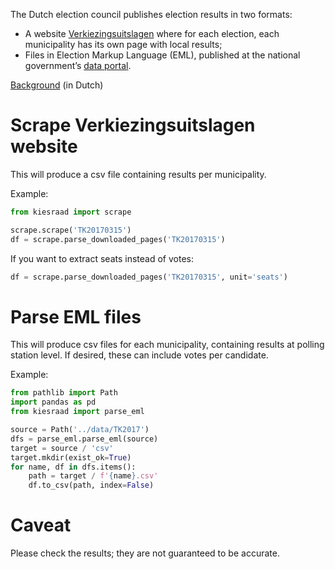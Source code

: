 The Dutch election council publishes election results in two formats: 

- A website [Verkiezingsuitslagen][uitslagen] where for each election, each municipality has its own page with local results;
- Files in Election Markup Language (EML), published at the national government’s [data portal][portal].

[Background][background] (in Dutch)

# Scrape Verkiezingsuitslagen website

This will produce a csv file containing results per municipality.

Example:

```python
from kiesraad import scrape

scrape.scrape('TK20170315')
df = scrape.parse_downloaded_pages('TK20170315')
```

If you want to extract seats instead of votes:

```python
df = scrape.parse_downloaded_pages('TK20170315', unit='seats')
```


# Parse EML files

This will produce csv files for each municipality, containing results at polling station level. If desired, these can include votes per candidate.

Example:

```python
from pathlib import Path
import pandas as pd
from kiesraad import parse_eml

source = Path('../data/TK2017')
dfs = parse_eml.parse_eml(source)
target = source / 'csv'
target.mkdir(exist_ok=True)
for name, df in dfs.items():
    path = target / f'{name}.csv'
    df.to_csv(path, index=False)
```

# Caveat

Please check the results; they are not guaranteed to be accurate. 



[scrape]:https://dirkmjk.nl/en/2018/05/how-use-python-and-selenium-scraping-election-results
[eml]:https://dirkmjk.nl/en/2018/07/converting-election-markup-language-eml-csv
[portal]:https://data.overheid.nl/data/dataset?maintainer_facet=http%3A%2F%2Fstandaarden.overheid.nl%2Fowms%2Fterms%2FKiesraad
[uitslagen]:https://www.verkiezingsuitslagen.nl/
[background]:https://dirkmjk.nl/p/verkiezingskaart/
